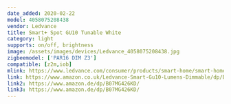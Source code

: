 ```yaml
---
date_added: 2020-02-22
model: 4058075208438
vendor: Ledvance
title: Smart+ Spot GU10 Tunable White
category: light
supports: on/off, brightness
image: /assets/images/devices/Ledvance_4058075208438.jpg
zigbeemodel: ['PAR16 DIM Z3']
compatible: [z2m,iob]
mlink: https://www.ledvance.com/consumer/products/smart-home/smart-home-products-with-zigbee-technology/smart-home-lamps/reflector-lamps-with-zigbee-technology/smart-spot-gu10-tunable-white/index.jsp
link: https://www.amazon.co.uk/Ledvance-Smart-Gu10-Lumens-Dimmable/dp/B07MG426KD/
link2: https://www.amazon.de/dp/B07MG426KD/
link3: https://www.amazon.de/dp/B07MG426KD/
---
```

